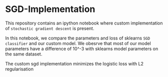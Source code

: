 SGD-Implementation
============

This repository contains an ipython notebook where custom implementation of `stochastic gradient descent` is present. 

In this notebook, we compare the parameters and loss of sklearns `SGD classifier` and our custom model. We obesrve that  most of our model parameters have a difference of 10^-3 with sklearns model parameters on the same dataset.

The custom sgd implementation minimizes the logistic loss with L2 regularisation

